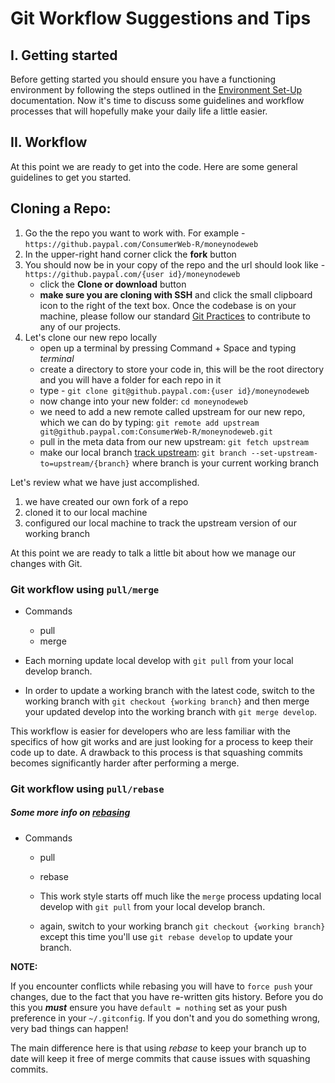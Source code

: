 # Git Workflow Suggestions and Tips

## I. Getting started

Before getting started you should ensure you have a functioning environment by following the steps outlined in the [Environment Set-Up](https://github.paypal.com/CXP-Web-R/standards-of-practice/blob/master/onboarding/setting-up-your-environment.md) documentation. Now it's time to discuss some guidelines and workflow processes that will hopefully make your daily life a little easier.

## II. Workflow

At this point we are ready to get into the code. Here are some general guidelines to get you started.

## Cloning a Repo:

1. Go the the repo you want to work with. For example -
 `https://github.paypal.com/ConsumerWeb-R/moneynodeweb`
2. In the upper-right hand corner click the **fork** button
3. You should now be in your copy of the repo and the url should look like - `https://github.paypal.com/{user id}/moneynodeweb`
   * click the **Clone or download** button
   * **make sure you are cloning with SSH** and click the small clipboard icon to the right of the text box. Once the codebase is on your machine, please follow our standard [Git Practices](https://github.paypal.com/CXP-Web-R/standards-of-practice/blob/master/engineering/general.md) to contribute to any of our projects.
4. Let's clone our new repo locally
   * open up a terminal by pressing Command + Space and typing *terminal*
   * create a directory to store your code in, this will be the root directory and you will have a folder for each repo in it
   * type - `git clone git@github.paypal.com:{user id}/moneynodeweb`
   * now change into your new folder: `cd moneynodeweb`
   * we need to add a new remote called upstream for our new repo, which we can do by typing: `git remote add upstream git@github.paypal.com:ConsumerWeb-R/moneynodeweb.git`
   * pull in the meta data from our new upstream: `git fetch upstream`
   * make our local branch [track upstream](https://git-scm.com/book/id/v2/Git-Branching-Remote-Branches): `git branch --set-upstream-to=upstream/{branch}` where branch is your current working branch

Let's review what we have just accomplished.

1. we have created our own fork of a repo
2. cloned it to our local machine
3. configured our local machine to track the upstream version of our working branch

At this point we are ready to talk a little bit about how we manage our changes with Git.

### Git workflow using `pull/merge`

* Commands
  * pull
  * merge

* Each morning update local develop with `git pull` from your local develop branch.
* In order to update a working branch with the latest code, switch to the working branch with `git checkout {working branch}` and then merge your updated develop into the working branch with `git merge develop`.

This workflow is easier for developers who are less familiar with the specifics of how git works and are just looking for a process to keep their code up to date. A drawback to this process is that squashing commits becomes significantly harder after performing a merge.

### Git workflow using `pull/rebase`

##### Some more info on [rebasing](https://stackoverflow.com/documentation/git/355/rebasing#t=201707312113476986383)

* Commands
  * pull
  * rebase

  * This work style starts off much like the `merge` process updating local develop with `git pull` from your local develop branch.
  * again, switch to your working branch `git checkout {working branch}` except this time you'll use `git rebase develop` to update your branch.

**NOTE:**

If you encounter conflicts while rebasing you will have to `force push` your changes, due to the fact that you have re-written gits history. Before you do this you **_must_** ensure you have `default = nothing` set as your push preference in your `~/.gitconfig`. If you don't and you do something wrong, very bad things can happen!

The main difference here is that using *rebase* to keep your branch up to date will keep it free of merge commits that cause issues with squashing commits.
